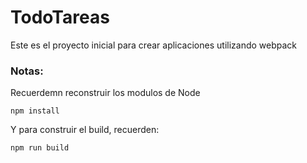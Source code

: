 # TodoTareas

Este es el proyecto inicial para crear aplicaciones utilizando webpack

### Notas:
Recuerdemn reconstruir los modulos de Node

```
npm install
```
Y para construir el build, recuerden:
```
npm run build
```